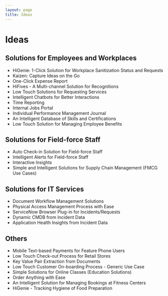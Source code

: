 ```yaml
---
layout: page
title: Ideas
---
```


# Ideas

## Solutions for Employees and Workplaces
- HiGenie: 1-Click Solution for Workplace Sanitization Status and Requests
- Kaizen: Capture Ideas on the Go
- One-Click Expense Report
- HiFives - A Multi-channel Solution for Recognitions
- Low Touch Solutions for Requesting Services
- Intelligent Chatbots for Better Interactions
- Time Reporting
- Internal Jobs Portal
- Individual Performance Management Journal
- An Intelligent Database of Skills and Certifications
- Low Touch Solution for Managing Employee Benefits

## Solutions for Field-force Staff
- Auto Check-in Solution for Field-force Staff
- Intelligent Alerts for Field-force Staff
- Interactive Insights
- Simple and Intelligent Solutions for Supply Chain Management (FMCG Use Cases)

## Solutions for IT Services
- Document Workflow Management Solutions
- Physical Access Management Process with Ease
- ServiceNow Browser Plug-in for Incidents/Requests
- Dynamic CMDB from Incident Data
- Application Health Insights from Incident Data

## Others
- Mobile Text-based Payments for Feature Phone Users
- Low Touch Check-out Process for Retail Stores
- Key Value Pair Extraction from Documents
- Low Touch Customer On-boarding Process - Generic Use Case
- Simple Solutions for Online Classes (Education Solutions)
- Order Anything with Ease
- An Intelligent Solution for Managing Bookings at Fitness Centers
- HiGenie - Tracking Hygiene of Food Preparation

